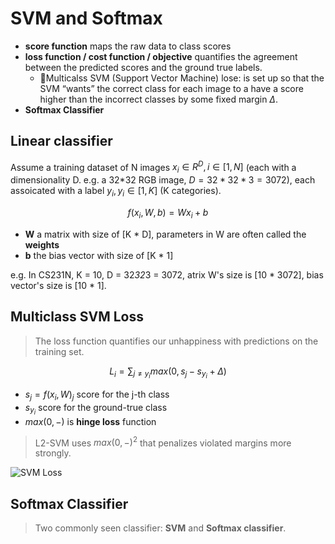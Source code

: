 # SVM and Softmax

* **score function** maps the raw data to class scores
* **loss function / cost function / objective** quantifies the agreement between the predicted scores and the ground true labels.
  * Multicalss SVM (Support Vector Machine) lose: is set up so that the SVM “wants” the correct class for each image to a have a score higher than the incorrect classes by some fixed margin $\Delta$.
* **Softmax Classifier**

## Linear classifier

Assume a training dataset of N images $x_i \in R^D, i \in [1,N]$ (each with a dimensionality D. e.g. a 32*32 RGB image, $D = 32*32*3 = 3072$), each assoicated with a label $y_i, y_i \in [1,K]$ (K categories).

$$f(x_i, W, b) = Wx_i + b$$

* **W** a matrix with size of [K * D], parameters in W are often called the **weights**
* **b** the bias vector with size of [K * 1]

e.g. In CS231N, K = 10, D = 32*32*3 = 3072, atrix W's size is [10 \* 3072], bias vector's size is [10 \* 1].

## Multiclass SVM Loss

> The loss function quantifies our unhappiness with predictions on the training set.

$$ L_i = \sum_{j{\neq}y_i}max(0, s_j - s_{y_i} + \Delta)$$

* $s_j = f(x_i, W)_j$ score for the j-th class
* $s_{y_i}$ score for the ground-true class
* $max(0,-)$ is **hinge loss** function

> L2-SVM uses $max(0, -)^2$ that penalizes violated margins more strongly.

![SVM Loss](http://cs231n.github.io/assets/margin.jpg)

## Softmax Classifier

> Two commonly seen classifier: **SVM** and **Softmax classifier**.

